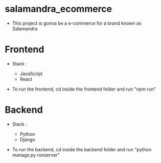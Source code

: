 # salamandra_ecommerce

- This project is gonna be a e-commerce for a brand known as Salamandra

# Frontend

- Stack :
  - JavaScript
  - React

- To run the frontend, cd inside the frontend folder and run "npm run"

# Backend

- Stack :
  - Python
  - Django

- To run the backend, cd inside the backend folder and run "python manage.py runserver"
